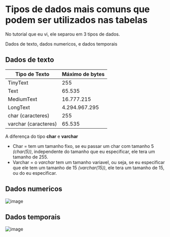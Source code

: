 # Tipos de dados mais comuns que podem ser utilizados nas tabelas

No tutorial que eu vi, ele separou em 3 tipos de dados.

Dados de texto, dados numericos, e dados temporais


## Dados de texto

Tipo de Texto | Máximo de bytes
------------- | -------------
TinyText | 255
Text | 65.535
MediumText | 16.777.215
LongText | 4.294.967.295
char (caracteres) | 255
varchar (caracteres) | 65.535

A diferença do tipo **char** e **varchar**

- Char = tem um tamanho fixo, se eu passar um char com tamanho 5 *(char(5))*, independente do tamanho que eu especificar, ele tera um tamanho de 255.
- Varchar = o *varchar* tem um tamanho variavel, ou seja, se eu especificar que ele tem um tamanho de 15 *(varchar(15))*, ele tera um tamanho de 15, ou do eu especificar.

## Dados numericos
![image](https://user-images.githubusercontent.com/58439854/107786498-c1106d80-6d2c-11eb-900b-0485b5cfddb6.png)

## Dados temporais
![image](https://user-images.githubusercontent.com/58439854/107787717-3cbeea00-6d2e-11eb-9128-177cbfe4dce3.png)